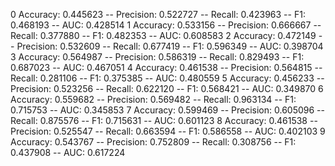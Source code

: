 0
Accuracy: 0.445623 -- Precision: 0.522727 -- Recall: 0.423963 -- F1: 0.468193 -- AUC: 0.428514
1
Accuracy: 0.533156 -- Precision: 0.666667 -- Recall: 0.377880 -- F1: 0.482353 -- AUC: 0.608583
2
Accuracy: 0.472149 -- Precision: 0.532609 -- Recall: 0.677419 -- F1: 0.596349 -- AUC: 0.398704
3
Accuracy: 0.564987 -- Precision: 0.586319 -- Recall: 0.829493 -- F1: 0.687023 -- AUC: 0.467051
4
Accuracy: 0.461538 -- Precision: 0.564815 -- Recall: 0.281106 -- F1: 0.375385 -- AUC: 0.480559
5
Accuracy: 0.456233 -- Precision: 0.523256 -- Recall: 0.622120 -- F1: 0.568421 -- AUC: 0.349870
6
Accuracy: 0.559682 -- Precision: 0.569482 -- Recall: 0.963134 -- F1: 0.715753 -- AUC: 0.345853
7
Accuracy: 0.599469 -- Precision: 0.605096 -- Recall: 0.875576 -- F1: 0.715631 -- AUC: 0.601123
8
Accuracy: 0.461538 -- Precision: 0.525547 -- Recall: 0.663594 -- F1: 0.586558 -- AUC: 0.402103
9
Accuracy: 0.543767 -- Precision: 0.752809 -- Recall: 0.308756 -- F1: 0.437908 -- AUC: 0.617224

